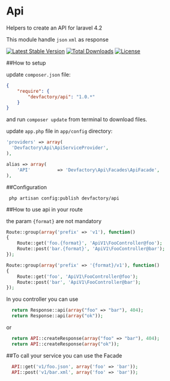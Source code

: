 Api
======

Helpers to create an API for laravel 4.2

This module handle `json` `xml` as response

[![Latest Stable Version](https://poser.pugx.org/devfactory/api/v/stable.svg)](https://packagist.org/packages/devfactory/api)
[![Total Downloads](https://poser.pugx.org/devfactory/api/downloads.svg)](https://packagist.org/packages/devfactory/api)
[![License](https://poser.pugx.org/devfactory/api/license.svg)](https://packagist.org/packages/devfactory/api)


##How to setup

update `composer.json` file:

```json
{
    "require": {
        "devfactory/api": "1.0.*"
    }
}
```

and run `composer update` from terminal to download files.

update `app.php` file in `app/config` directory:

```php
'providers' => array(
  'Devfactory\Api\ApiServiceProvider',
),
```

```php
alias => array(
    'API'          => 'Devfactory\Api\Facades\ApiFacade',
),
```

##Configuration
```
 php artisan config:publish devfactory/api
```

##How to use api
in your route

the param `{format}` are not mandatory

```php
Route::group(array('prefix' => 'v1'), function()
{
    Route::get('foo.{format}', 'ApiV1\FooController@foo');
    Route::post('bar.{format}', 'ApiV1\FooController@bar');
});

Route::group(array('prefix' => '{format}/v1'), function()
{
    Route::get('foo', 'ApiV1\FooController@foo');
    Route::post('bar', 'ApiV1\FooController@bar');
});
```

In you controller you can use

```php
  return Response::api(array("foo" => "bar"), 404);
  return Response::api(array("ok"));
```
or

```php
  return API::createResponse(array("foo" => "bar"), 404);
  return API::createResponse(array("ok"));
```

##To call your service you can use the Facade

```php
  API::get('v1/foo.json', array('foo' => 'bar'));
  API::post('v1/bar.xml', array('foo' => 'bar'));
```

